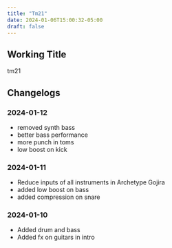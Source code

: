 ```yaml
---
title: "Tm21"
date: 2024-01-06T15:00:32-05:00
draft: false
---
```


## Working Title

tm21


## Changelogs

### 2024-01-12

- removed synth bass
- better bass performance
- more punch in toms
- low boost on kick

### 2024-01-11

- Reduce inputs of all instruments in Archetype Gojira
- added low boost on bass
- added compression on snare

### 2024-01-10

- Added drum and bass
- Added fx on guitars in intro